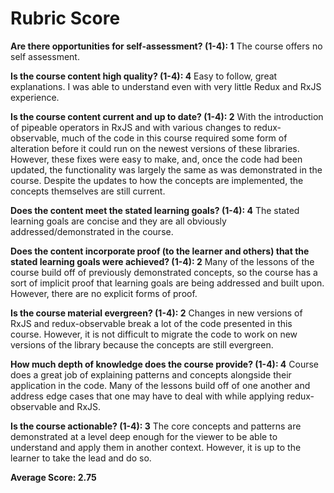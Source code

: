 # Rubric Score

**Are there opportunities for self-assessment? (1-4): 1**
The course offers no self assessment.

**Is the course content high quality? (1-4): 4**
Easy to follow, great explanations. I was able to understand even with very little Redux and RxJS experience.

**Is the course content current and up to date? (1-4): 2**
With the introduction of pipeable operators in RxJS and with various changes to redux-observable, much of the code in this course required some form of alteration before it could run on the newest versions of these libraries. However, these fixes were easy to make, and, once the code had been updated, the functionality was largely the same as was demonstrated in the course. Despite the updates to how the concepts are implemented, the concepts themselves are still current.

**Does the content meet the stated learning goals? (1-4): 4**
The stated learning goals are concise and they are all obviously addressed/demonstrated in the course.

**Does the content incorporate proof (to the learner and others) that the stated learning goals were achieved? (1-4): 2**
Many of the lessons of the course build off of previously demonstrated concepts, so the course has a sort of implicit proof that learning goals are being addressed and built upon. However, there are no explicit forms of proof.

**Is the course material evergreen? (1-4): 2**
Changes in new versions of RxJS and redux-observable break a lot of the code presented in this course. However, it is not difficult to migrate the code to work on new versions of the library because the concepts are still evergreen.

**How much depth of knowledge does the course provide? (1-4): 4**
Course does a great job of explaining patterns and concepts alongside their application in the code. Many of the lessons build off of one another and address edge cases that one may have to deal with while applying redux-observable and RxJS.

**Is the course actionable? (1-4): 3**
The core concepts and patterns are demonstrated at a level deep enough for the viewer to be able to understand and apply them in another context. However, it is up to the learner to take the lead and do so.

**Average Score: 2.75**
